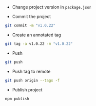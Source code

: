 * Change project version in `package.json`

* Commit the project

```bash
git commit -m "v1.0.22"
```

* Create an annotated tag

```bash
git tag -a v1.0.22 -m "v1.0.22"
```

* Push

```bash
git push
```

* Push tag to remote

```bash
git push origin --tags -f
```

* Publish project

```bash
npm publish
```